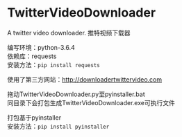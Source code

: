 # TwitterVideoDownloader
A twitter video downloader. 推特视频下载器

编写环境：python-3.6.4\
依赖库：requests\
安装方法：`pip install requests`

使用了第三方网站：http://downloadertwittervideo.com

拖动TwitterVideoDownloader.py至pyinstaller.bat\
同目录下会打包生成TwitterVideoDownloader.exe可执行文件

打包基于pyinstaller\
安装方法：`pip install pyinstaller`
